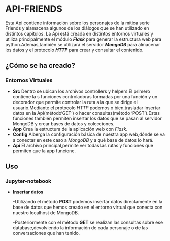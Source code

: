 # API-FRIENDS

Esta Api contiene información sobre los personajes de la mítica serie Friends y alamacena algunos de los diálogos que se han utilizado en distintos capítulos.
La Api está creada en distintos entornos virtuales y utiliza principalmente el módulo ***Flask*** para generar la estructura web para python.Además,también se utilizará el servidor ***MongoDB*** para almacenar los datos y el protocolo ***HTTP*** para crear y consultar el contenido. 

## ¿Cómo se ha creado?
### Entornos Virtuales
- **Src**
	Dentro se ubican los archivos controllers y helpers.El primero contiene la s funciones controladoras formadas por una función y un decorador que permite controlar la ruta a la que se dirige el usuario.Mediante el protocolo *HTTP* podemos o bien,trasladar insertar datos en la Api(método‘GET’) o hacer consultas(método ‘POST’).Estas funciones también permiten insertar los datos que se pasan al servidor MongoDB y crear bases de datos y colecciones.
- **App**
	Crea la estructura de la aplicación web con *Flask*.
- **Config**
	Alberga la configuración básica de nuestra app web,dónde se va a conectar en este caso a *MongoDB* y a qué base de datos lo hará.
- **Api**
	El archivo principal,permite ver todas las rutas y funciones que permiten que la app funcione.
	

## Uso
### Jupyter-notebook

- **Insertar datos**

	-Utilizando el método **POST** podemos insertar datos directamente en la base de datos que hemos creado en el entorno virtual que conecta con nuestro localhost de MongoDB.
	
	-Posteriormente con el método **GET** se realizan las consultas sobre ese database,devolviendo la información de cada personaje o de las conversaciones que han tenido.


